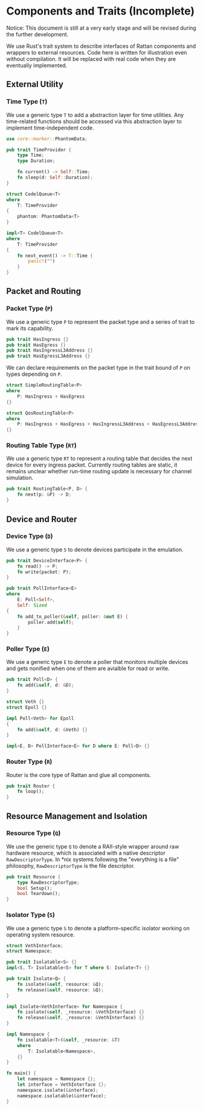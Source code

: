 # Components and Traits (Incomplete)

Notice: This document is still at a very early stage and will be revised during the further development.

We use Rust's trait system to describe interfaces of Rattan components and wrappers to external resources. Code here is written for illustration even without compilation. It will be replaced with real code when they are eventually implemented.

## External Utility

### Time Type (`T`)

We use a generic type `T` to add a abstraction layer for time utilities. Any time-related functions should be accessed via this abstraction layer to implement time-independent code.

```rust
use core::marker::PhantomData;

pub trait TimeProvider {
    type Time;
    type Duration;

    fn current() -> Self::Time;
    fn sleep(d: Self::Duration);
}

struct CodelQueue<T>
where
    T: TimeProvider
{
    phantom: PhantomData<T>
}

impl<T> CodelQueue<T>
where
    T: TimeProvider
{
    fn next_event() -> T::Time {
        panic!("")
    }
}
```

## Packet and Routing

### Packet Type (`P`)

We use a generic type `P` to represent the packet type and a series of trait to mark its capability.

```rust
pub trait HasIngress {}
pub trait HasEgress {}
pub trait HasIngressL3Address {}
pub trait HasEgressL3Address {}
```

We can declare requirements on the packet type in the trait bound of `P` on types depending on `P`.

```rust
struct SimpleRoutingTable<P>
where
    P: HasIngress + HasEgress
{}

struct QosRoutingTable<P>
where
    P: HasIngress + HasEgress + HasIngressL3Address + HasEgressL3Address
{}
```

### Routing Table Type (`RT`)

We use a generic type `RT` to represent a routing table that decides the next device for every ingress packet. Currently routing tables are static, it remains unclear whether run-time routing update is necessary for channel simulation.

```rust
pub trait RoutingTable<P, D> {
    fn next(p: &P) -> D;
}
```

## Device and Router

### Device Type (`D`)

We use a generic type `S` to denote devices participate in the emulation.

```rust
pub trait DeviceInterface<P> {
    fn read() -> P;
    fn write(packet: P);
}

pub trait PollInterface<E>
where
    E: Poll<Self>,
    Self: Sized
{
    fn add_to_poller(&self, poller: &mut E) {
        poller.add(self);
    }
}
```

### Poller Type (`E`)

We use a generic type `E` to denote a poller that monitors multiple devices and gets nonified when one of them are avialble for read or write.

```rust
pub trait Poll<D> {
    fn add(&self, d: &D);
}

struct Veth {}
struct Epoll {}

impl Poll<Veth> for Epoll
{
    fn add(&self, d: &Veth) {}
}

impl<E, D> PollInterface<E> for D where E: Poll<D> {}
```

### Router Type (`R`)

Router is the core type of Rattan and glue all components.

```rust
pub trait Router {
    fn loop();
}
```

## Resource Management and Isolation

### Resource Type (`Q`)

We use the generic type `Q` to denote a RAII-style wrapper around raw hardware resource, which is associated with a native descriptor `RawDescriptorType`. In *nix systems following the "everything is a file" philosophy, `RawDescriptorType` is the file descriptor.

```rust
pub trait Resource {
    type RawDescriptorType;
    bool Setup();
    bool Teardown();
}
```

### Isolator Type (`S`)

We use a generic type `S` to denote a platform-specific isolator working on operating system resource.

```rust
struct VethInterface;
struct Namespace;

pub trait Isolatable<S> {}
impl<S, T> Isolatable<S> for T where S: Isolate<T> {}

pub trait Isolate<Q> {
    fn isolate(&self, resource: &Q);
    fn release(&self, resource: &Q);
}

impl Isolate<VethInterface> for Namespace {
    fn isolate(&self, _resource: &VethInterface) {}
    fn release(&self, _resource: &VethInterface) {}
}

impl Namespace {
    fn isolatable<T>(&self, _resource: &T)
    where
        T: Isolatable<Namespace>,
    {}
}

fn main() {
    let namespace = Namespace {};
    let interface = VethInterface {};
    namespace.isolate(&interface);
    namespace.isolatable(&interface);
}

```
